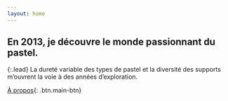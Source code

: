 ```yaml
---
layout: home
---
```


## En 2013, je découvre le monde passionnant du pastel.

{:.lead}
La dureté variable des types de pastel et la diversité des supports m’ouvrent la voie à des années d’exploration.

[À propos](/a-propos/){: .btn.main-btn}